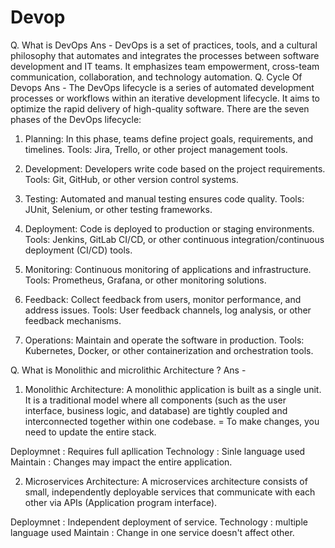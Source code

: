 # Devop
Q. What is DevOps 
Ans - DevOps is a set of practices, tools, and a cultural philosophy that automates and integrates the processes between software development and IT teams. It emphasizes team empowerment, cross-team communication, collaboration, and technology automation.
Q. Cycle Of Devops 
Ans - The DevOps lifecycle is a series of automated development processes or workflows within an iterative development lifecycle. It aims to optimize the rapid delivery of high-quality software. There are  the seven phases of the DevOps lifecycle:

 1. Planning: In this phase, teams define project goals, requirements, and timelines.
    Tools: Jira, Trello, or other project management tools.
 
 2. Development: Developers write code based on the project requirements.
    Tools: Git, GitHub, or other version control systems.

 3. Testing: Automated and manual testing ensures code quality.
    Tools: JUnit, Selenium, or other testing frameworks.

 4. Deployment: Code is deployed to production or staging environments.
    Tools: Jenkins, GitLab CI/CD, or other continuous integration/continuous deployment (CI/CD) tools.

 5. Monitoring: Continuous monitoring of applications and infrastructure.
    Tools: Prometheus, Grafana, or other monitoring solutions.

 6. Feedback: Collect feedback from users, monitor performance, and address issues.
    Tools: User feedback channels, log analysis, or other feedback mechanisms.

 7. Operations: Maintain and operate the software in production.
    Tools: Kubernetes, Docker, or other containerization and orchestration tools.




Q. What is Monolithic and microlithic Architecture ?
Ans -
1. Monolithic Architecture: A monolithic application is built as a single unit.  It is a traditional model where all components (such as the user interface, business logic, and database) are tightly coupled and interconnected together within one codebase. 
= To make changes, you need to update the entire stack.


Deploymnet : Requires full apllication
Technology : Sinle language used
Maintain : Changes may impact the entire application.

2. Microservices Architecture: A microservices architecture consists of small, independently deployable services that communicate with each other via APIs (Application program interface).

   
Deploymnet : Independent deployment of service.
Technology : multiple language used
Maintain : Change in one service doesn't affect other.
